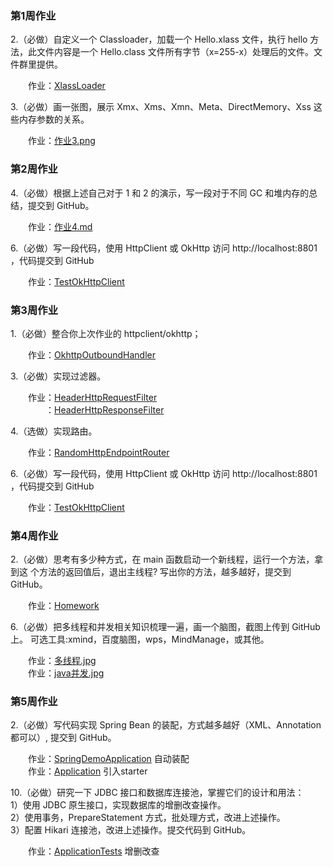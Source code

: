 ### 第1周作业 

2.（必做）自定义一个 Classloader，加载一个 Hello.xlass 文件，执行 hello 方法，此文件内容是一个 Hello.class 文件所有字节（x=255-x）处理后的文件。文件群里提供。  

&emsp;&emsp;作业：[XlassLoader](src/main/java/com/nj/learn/jvm/XlassLoader.java)   

3.（必做）画一张图，展示 Xmx、Xms、Xmn、Meta、DirectMemory、Xss 这些内存参数的关系。  

&emsp;&emsp;作业：[作业3.png](src/main/java/com/nj/learn/jvm/作业3.png)  


### 第2周作业

4.（必做）根据上述自己对于 1 和 2 的演示，写一段对于不同 GC 和堆内存的总结，提交到 GitHub。  

&emsp;&emsp;作业：[作业4.md](src/main/java/com/nj/learn/nio/作业4.md)  

6.（必做）写一段代码，使用 HttpClient 或 OkHttp 访问 http://localhost:8801 ，代码提交到 GitHub   

&emsp;&emsp;作业：[TestOkHttpClient](src/main/java/com/nj/learn/nio/TestOkHttpClient.java)  

### 第3周作业

1.（必做）整合你上次作业的 httpclient/okhttp；  

&emsp;&emsp;作业：[OkhttpOutboundHandler](src/main/java/com/nj/learn/nio/gateway/outbound/okhttp/OkhttpOutboundHandler.java)  

3.（必做）实现过滤器。  

&emsp;&emsp;作业：[HeaderHttpRequestFilter](src/main/java/com/nj/learn/nio/gateway/filter/HeaderHttpRequestFilter.java)  
&emsp;&emsp;&emsp;&emsp;：[HeaderHttpResponseFilter](src/main/java/com/nj/learn/nio/gateway/filter/HeaderHttpResponseFilter.java)  

4.（选做）实现路由。  

&emsp;&emsp;作业：[RandomHttpEndpointRouter](src/main/java/com/nj/learn/nio/gateway/router/RandomHttpEndpointRouter.java)  



6.（必做）写一段代码，使用 HttpClient 或 OkHttp 访问 http://localhost:8801 ，代码提交到 GitHub   

&emsp;&emsp;作业：[TestOkHttpClient](src/main/java/com/nj/learn/nio/TestOkHttpClient.java)  

### 第4周作业

2.（必做）思考有多少种方式，在 main 函数启动一个新线程，运行一个方法，拿到这
个方法的返回值后，退出主线程? 写出你的方法，越多越好，提交到 GitHub。

&emsp;&emsp;作业：[Homework](src/main/java/com/nj/learn/concurrent/Homework.java)  

6.（必做）把多线程和并发相关知识梳理一遍，画一个脑图，截图上传到 GitHub 上。 可选工具:xmind，百度脑图，wps，MindManage，或其他。 

&emsp;&emsp;作业：[多线程.jpg](src/main/java/com/nj/learn/concurrent/多线程.jpg)  
&emsp;&emsp;作业：[java并发.jpg](src/main/java/com/nj/learn/concurrent/java并发.jpg)  

### 第5周作业

2.（必做）写代码实现 Spring Bean 的装配，方式越多越好（XML、Annotation 都可以）, 提交到 GitHub。

&emsp;&emsp;作业：[SpringDemoApplication](src/main/java/com/nj/learn/school/src/main/java/io/kimmking/SpringDemoApplication.java) 自动装配  
&emsp;&emsp;作业：[Application](src/main/java/com/nj/learn/spring/src/main/java/com/example/spring/Application.java)  引入starter

10.（必做）研究一下 JDBC 接口和数据库连接池，掌握它们的设计和用法：   
1）使用 JDBC 原生接口，实现数据库的增删改查操作。   
2）使用事务，PrepareStatement 方式，批处理方式，改进上述操作。   
3）配置 Hikari 连接池，改进上述操作。提交代码到 GitHub。     

&emsp;&emsp;作业：[ApplicationTests](src/main/java/com/nj/learn/spring/src/test/java/com/example/spring/ApplicationTests.java) 增删改查   

